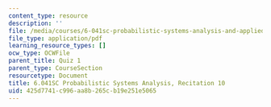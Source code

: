 ```yaml
---
content_type: resource
description: ''
file: /media/courses/6-041sc-probabilistic-systems-analysis-and-applied-probability-fall-2013/425d7741c996aa8b265cb19e251e5065_MIT6_041SCF13_rec10.pdf
file_type: application/pdf
learning_resource_types: []
ocw_type: OCWFile
parent_title: Quiz 1
parent_type: CourseSection
resourcetype: Document
title: 6.041SC Probabilistic Systems Analysis, Recitation 10
uid: 425d7741-c996-aa8b-265c-b19e251e5065
---
```

